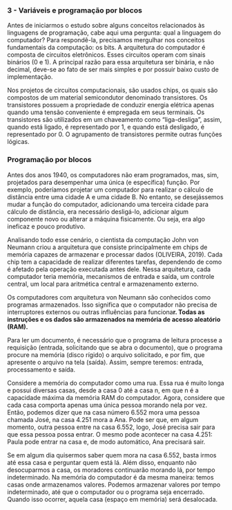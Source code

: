 ### 3 - Variáveis e programação por blocos 

Antes de iniciarmos o estudo sobre alguns conceitos relacionados às linguagens de programação, cabe aqui uma pergunta: qual a linguagem do computador? Para respondê-la, precisamos mergulhar nos conceitos fundamentais da computação: os bits. A arquitetura do computador é composta de circuitos eletrônicos. Esses circuitos operam com sinais binários (0 e 1). A principal razão para essa arquitetura ser binária, e não decimal, deve-se ao fato de ser mais simples e por possuir baixo custo de implementação.

Nos projetos de circuitos computacionais, são usados chips, os quais são compostos de um material semicondutor denominado transistores. Os transistores possuem a propriedade de conduzir energia elétrica apenas quando uma tensão conveniente é empregada em seus terminais. Os transistores são utilizados em um chaveamento como “liga-desliga”, assim, quando está ligado, é representado por 1, e quando está desligado, é representado por 0. O agrupamento de transistores permite outras funções lógicas.

### Programação por blocos 

Antes dos anos 1940, os computadores não eram programados, mas, sim, projetados para desempenhar uma única (e específica) função. Por exemplo, poderíamos projetar um computador para realizar o cálculo de distância entre uma cidade A e uma cidade B. No entanto, se desejássemos mudar a função do computador, adicionando uma terceira cidade para cálculo de distância, era necessário desligá-lo, adicionar algum componente novo ou alterar a máquina fisicamente. Ou seja, era algo ineficaz e pouco produtivo. 

Analisando todo esse cenário, o cientista da computação John von Neumann criou a arquitetura que consiste principalmente em chips de memória capazes de armazenar e processar dados (OLIVEIRA, 2019). Cada chip tem a capacidade de realizar diferentes tarefas, dependendo de como é afetado pela operação executada antes dele. Nessa arquitetura, cada computador teria memória, mecanismos de entrada e saída, um controle central, um local para aritmética central e armazenamento externo. 

Os computadores com arquitetura von Neumann são conhecidos como programas armazenados. Isso significa que o computador não precisa de interruptores externos ou outras influências para funciona**r. Todas as instruções e os dados são armazenados na memória de acesso aleatório (RAM).**

Para ler um documento, é necessário que o programa de leitura processe a requisição (entrada, solicitando que se abra o documento), que o programa procure na memória (disco rígido) o arquivo solicitado, e por fim, que apresente o arquivo na tela (saída). Assim, sempre teremos: entrada, processamento e saída.

Considere a memória do computador como uma rua. Essa rua é muito longa e possui diversas casas, desde a casa 0 até a casa n, em que n é a capacidade máxima da memória RAM do computador. Agora, considere que cada casa comporta apenas uma única pessoa morando nela por vez. Então, podemos dizer que na casa número 6.552 mora uma pessoa chamada José, na casa 4.251 mora a Ana. Pode ser que, em algum momento, outra pessoa entre na casa 6.552, logo, José precisa sair para que essa pessoa possa entrar. O mesmo pode acontecer na casa 4.251: Paula pode entrar na casa e, de modo automático, Ana precisará sair.

Se em algum dia quisermos saber quem mora na casa 6.552, basta irmos até essa casa e perguntar quem está lá. Além disso, enquanto não desocuparmos a casa, os moradores continuarão morando lá, por tempo indeterminado. Na memória do computador é da mesma maneira: temos casas onde armazenamos valores. Podemos armazenar valores por tempo indeterminado, até que o computador ou o programa seja encerrado. Quando isso ocorrer, aquela casa (espaço em memória) será desalocada.